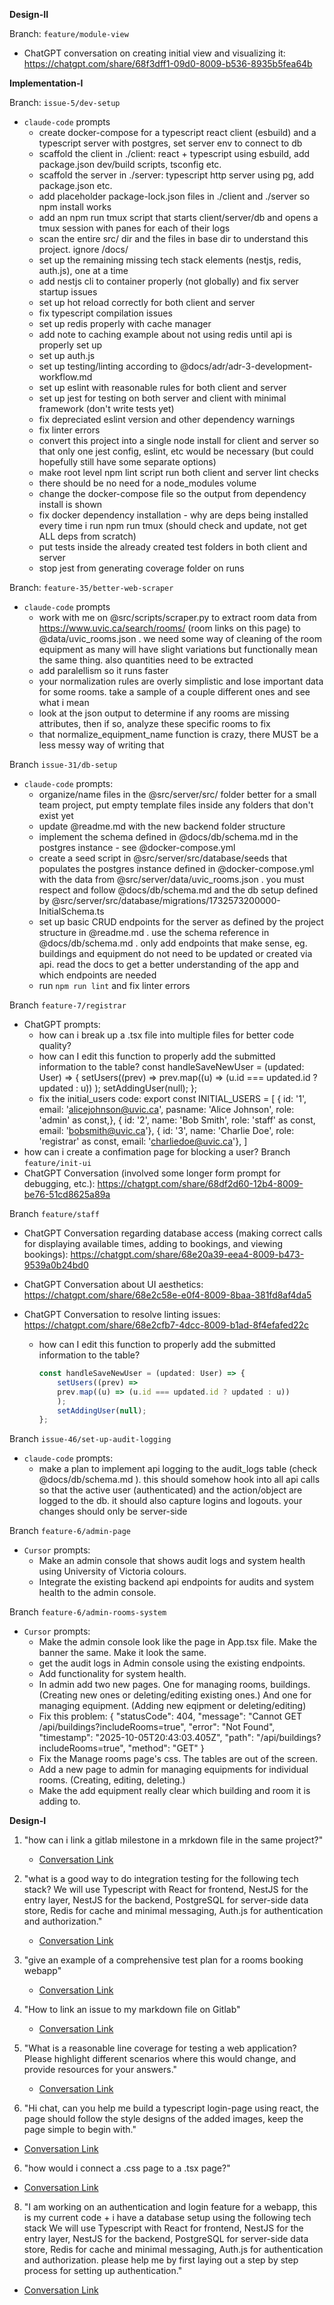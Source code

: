 **Design-II**

Branch: `feature/module-view`
- ChatGPT conversation on creating initial view and visualizing it: https://chatgpt.com/share/68f3dff1-09d0-8009-b536-8935b5fea64b


**Implementation-I**

Branch: `issue-5/dev-setup`

- `claude-code` prompts
  - create docker-compose for a typescript react client (esbuild) and a typescript server with postgres, set server env to connect to db
  - scaffold the client in ./client: react + typescript using esbuild, add package.json dev/build scripts, tsconfig etc.
  - scaffold the server in ./server: typescript http server using pg, add package.json etc.
  - add placeholder package-lock.json files in ./client and ./server so npm install works
  - add an npm run tmux script that starts client/server/db and opens a tmux session with panes for each of their logs
  - scan the entire src/ dir and the files in base dir to understand this project. ignore /docs/
  - set up the remaining missing tech stack elements (nestjs, redis, auth.js), one at a time
  - add nestjs cli to container properly (not globally) and fix server startup issues
  - set up hot reload correctly for both client and server
  - fix typescript compilation issues
  - set up redis properly with cache manager
  - add note to caching example about not using redis until api is properly set up
  - set up auth.js
  - set up testing/linting according to @docs/adr/adr-3-development-workflow.md
  - set up eslint with reasonable rules for both client and server
  - set up jest for testing on both server and client with minimal framework (don't write tests yet)
  - fix depreciated eslint version and other dependency warnings
  - fix linter errors
  - convert this project into a single node install for client and server so that only one jest config, eslint, etc would be necessary (but could hopefully still have some separate options)
  - make root level npm lint script run both client and server lint checks
  - there should be no need for a node_modules volume
  - change the docker-compose file so the output from dependency install is shown
  - fix docker dependency installation - why are deps being installed every time i run npm run tmux (should check and update, not get ALL deps from scratch)
  - put tests inside the already created test folders in both client and server
  - stop jest from generating coverage folder on runs

Branch: `feature-35/better-web-scraper`

- `claude-code` prompts
  - work with me on @src/scripts/scraper.py to extract room data from https://www.uvic.ca/search/rooms/ (room links on this page) to @data/uvic_rooms.json . we need some way of cleaning of the room equipment as many will have slight variations but functionally mean the same thing. also quantities need to be extracted
  - add paralellism so it runs faster
  - your normalization rules are overly simplistic and lose important data for some rooms. take a sample of a couple different ones and see what i mean
  - look at the json output to determine if any rooms are missing attributes, then if so, analyze these specific rooms to fix
  - that normalize_equipment_name function is crazy, there MUST be a less messy way of writing that

Branch `issue-31/db-setup`

- `claude-code` prompts:
  - organize/name files in the @src/server/src/ folder better for a small team project, put empty template files inside any folders that don't exist yet
  - update @readme.md with the new backend folder structure
  - implement the schema defined in @docs/db/schema.md in the postgres instance - see @docker-compose.yml
  - create a seed script in @src/server/src/database/seeds that populates the postgres instance defined in @docker-compose.yml with the data from @src/server/data/uvic_rooms.json . you must respect and follow @docs/db/schema.md and the db setup defined by @src/server/src/database/migrations/1732573200000-InitialSchema.ts
  - set up basic CRUD endpoints for the server as defined by the project structure in @readme.md . use the schema reference in @docs/db/schema.md . only add endpoints that make sense, eg. buildings and equipment do not need to be updated or created via api. read the docs to get a better understanding of the app and which endpoints are needed
  - run `npm run lint` and fix linter errors

Branch `feature-7/registrar`

- ChatGPT prompts:
    - how can i break up a .tsx file into multiple files for better code quality?
    - how can I edit this function to properly add the submitted information to the table? const handleSaveNewUser = (updated: User) => {
    setUsers((prev) =>
      prev.map((u) => (u.id === updated.id ? updated : u))
    );
    setAddingUser(null);
  };
  - fix the initial_users code: export const INITIAL_USERS = [
  { id: '1',  email: 'alicejohnson@uvic.ca', pasname: 'Alice Johnson', role: 'admin' as const,},
  { id: '2', name: 'Bob Smith', role: 'staff' as const, email: 'bobsmith@uvic.ca'},
  { id: '3', name: 'Charlie Doe', role: 'registrar' as const, email: 'charliedoe@uvic.ca'},
]
- how can i create a confimation page for blocking a user?
Branch `feature/init-ui`
- ChatGPT Conversation (involved some longer form prompt for debugging, etc.): 
  https://chatgpt.com/share/68df2d60-12b4-8009-be76-51cd8625a89a

Branch `feature/staff`
- ChatGPT Conversation regarding database access (making correct calls for displaying available
  times, adding to bookings, and viewing bookings):
  https://chatgpt.com/share/68e20a39-eea4-8009-b473-9539a0b24bd0

- ChatGPT Conversation about UI aesthetics:
  https://chatgpt.com/share/68e2c58e-e0f4-8009-8baa-381fd8af4da5

- ChatGPT Conversation to resolve linting issues:
  https://chatgpt.com/share/68e2cfb7-4dcc-8009-b1ad-8f4efafed22c
    - how can I edit this function to properly add the submitted information to the table? 
        ```js
        const handleSaveNewUser = (updated: User) => {
            setUsers((prev) =>
            prev.map((u) => (u.id === updated.id ? updated : u))
            );
            setAddingUser(null);
        };
        ```

Branch `issue-46/set-up-audit-logging`

- `claude-code` prompts:
  - make a plan to implement api logging to the audit_logs table (check @docs/db/schema.md ). this should somehow hook into all api calls so that the active user (authenticated) and the action/object are logged to the db. it should also capture logins and logouts. your changes should only be server-side

Branch `feature-6/admin-page`

- `Cursor` prompts:
  - Make an admin console that shows audit logs and system health using University of Victoria colours.
  - Integrate the existing backend api endpoints for audits and system health to the admin console.

Branch `feature-6/admin-rooms-system`

- `Cursor` prompts:
  - Make the admin console look like the page in App.tsx file. Make the banner the same. Make it look the same.
  - get the audit logs in Admin console using the existing endpoints.
  - Add functionality for system health.
  - In admin add two new pages. One for managing rooms, buildings. (Creating new ones or deleting/editing existing ones.) And one for managing equipment. (Adding new eqipment or deleting/editing)
  - Fix this problem: {
    "statusCode": 404,
    "message": "Cannot GET /api/buildings?includeRooms=true",
    "error": "Not Found",
    "timestamp": "2025-10-05T20:43:03.405Z",
    "path": "/api/buildings?includeRooms=true",
    "method": "GET"
    }
  - Fix the Manage rooms page's css. The tables are out of the screen.
  - Add a new page to admin for managing equipments for individual rooms. (Creating, editing, deleting.)
  - Make the add equipment really clear which building and room it is adding to.

**Design-I**

1. "how can i link a gitlab milestone in a mrkdown file in the same project?"

   - [Conversation Link](https://chatgpt.com/share/68cd9407-72f0-800a-a606-495ba3c74f99)

2. "what is a good way to do integration testing for the following tech stack? We will use Typescript with React for frontend, NestJS for the entry layer, NestJS for the backend, PostgreSQL for server-side data store, Redis for cache and minimal messaging, Auth.js for authentication and authorization."
   - [Conversation Link](https://chatgpt.com/c/68cdc58f-94a8-8330-93b6-320b7cdaebac)
3. "give an example of a comprehensive test plan for a rooms booking webapp"

   - [Conversation Link](https://chatgpt.com/c/68cdcbfc-251c-8331-8be5-f4a2b9f3a482)

4. "How to link an issue to my markdown file on Gitlab"

   - [Conversation Link](https://chatgpt.com/share/68cdc678-112c-8009-9e49-3f5656ba05e1)

5. "What is a reasonable line coverage for testing a web application? Please highlight different scenarios where this would change, and provide resources for your answers."
   - [Conversation Link](https://chatgpt.com/share/68cf0022-738c-8009-b330-63ceaf29bb04)
6. "Hi chat, can you help me build a typescript login-page using react, the page should follow the style designs of the added images, keep the page simple to begin with."

- [Conversation Link](https://chatgpt.com/c/68d83f87-bd80-8326-9e95-5cd02279058e)

6.  "how would i connect a .css page to a .tsx page?"

- [Conversation Link](https://chatgpt.com/c/68dac82b-a650-8333-9ea7-a0c8c5f6e88c)

8. "I am working on an authentication and login feature for a webapp, this is my current code + i have a database setup using the following tech stack We will use Typescript with React for frontend, NestJS for the entry layer, NestJS for the backend, PostgreSQL for server-side data store, Redis for cache and minimal messaging, Auth.js for authentication and authorization. please help me by first laying out a step by step process for setting up authentication."

- [Conversation Link](https://chatgpt.com/c/68e06ed2-b4e0-8325-989c-e928475cd206)